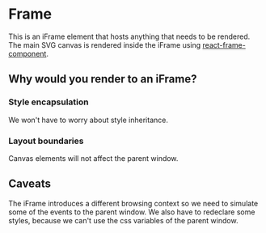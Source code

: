 # Frame

This is an iFrame element that hosts anything that needs to be rendered.
The main SVG canvas is rendered inside the iFrame using
[react-frame-component](https://github.com/ryanseddon/react-frame-component).

## Why would you render to an iFrame?

### Style encapsulation

We won't have to worry about style inheritance.

### Layout boundaries 

Canvas elements will not affect the parent window.

## Caveats
The iFrame introduces a different browsing context so we need to simulate 
some of the events to the parent window. We also have to redeclare some styles,
because we can't use the css variables of the parent window.
